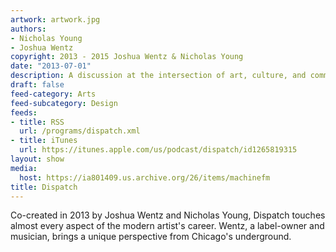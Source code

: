 ```yaml
---
artwork: artwork.jpg
authors:
- Nicholas Young
- Joshua Wentz
copyright: 2013 - 2015 Joshua Wentz & Nicholas Young
date: "2013-07-01"
description: A discussion at the intersection of art, culture, and commerce.
draft: false
feed-category: Arts
feed-subcategory: Design
feeds:
- title: RSS
  url: /programs/dispatch.xml
- title: iTunes
  url: https://itunes.apple.com/us/podcast/dispatch/id1265819315
layout: show
media:
  host: https://ia801409.us.archive.org/26/items/machinefm
title: Dispatch
---
```

Co-created in 2013 by Joshua Wentz and Nicholas Young, Dispatch touches almost every aspect of the modern artist's career. Wentz, a label-owner and musician, brings a unique perspective from Chicago's underground. 
